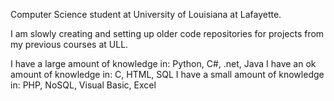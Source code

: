 
Computer Science student at University of Louisiana at Lafayette.

I am slowly creating and setting up older code repositories for projects from my previous courses at ULL.


I have a large amount of knowledge in:
  Python,
  C#,
  .net,
  Java
I have an ok amount of knowledge in:
  C,
  HTML,
  SQL
I have a small amount of knowledge in:
  PHP,
  NoSQL,
  Visual Basic,
  Excel
